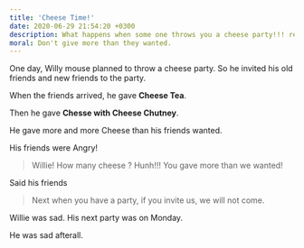 ```yaml
---
title: 'Cheese Time!'
date: 2020-06-29 21:54:20 +0300
description: What happens when some one throws you a cheese party!!! read on to know more...  
moral: Don't give more than they wanted.
---
```



One day, Willy mouse planned to throw a cheese party. 
So he invited his old friends and new friends to the party. 

When the friends arrived, he gave **Cheese Tea**.

Then he gave **Chesse with Cheese Chutney**. 

He gave more and more Cheese than his friends wanted.

His friends were Angry!

> Willie! How many cheese ? Hunh!!!
> You gave more than we wanted! 

Said his friends

> Next when you have a party, if you invite us, we will not come.

Willie was sad. His next party was on Monday.

He was sad afterall. 




